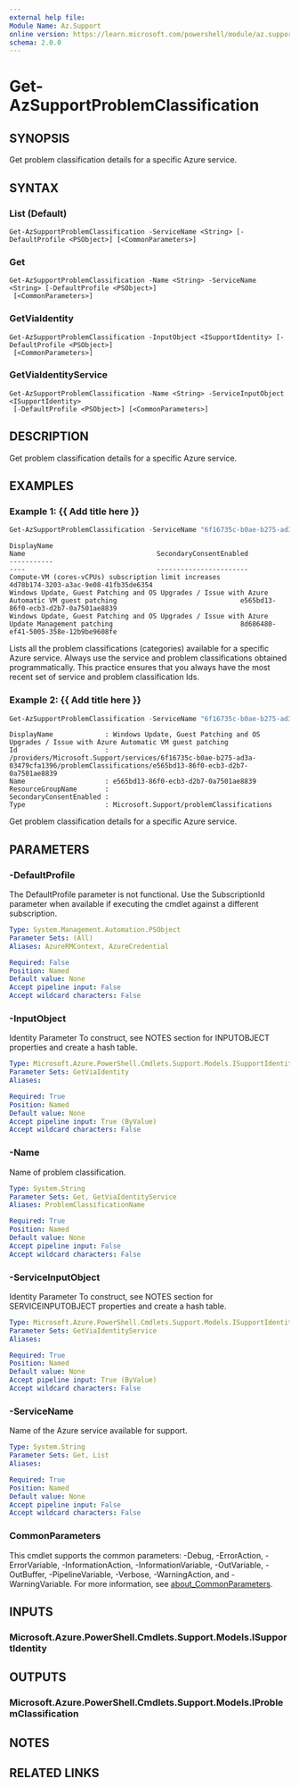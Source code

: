 ```yaml
---
external help file:
Module Name: Az.Support
online version: https://learn.microsoft.com/powershell/module/az.support/get-azsupportproblemclassification
schema: 2.0.0
---
```


# Get-AzSupportProblemClassification

## SYNOPSIS
Get problem classification details for a specific Azure service.

## SYNTAX

### List (Default)
```
Get-AzSupportProblemClassification -ServiceName <String> [-DefaultProfile <PSObject>] [<CommonParameters>]
```

### Get
```
Get-AzSupportProblemClassification -Name <String> -ServiceName <String> [-DefaultProfile <PSObject>]
 [<CommonParameters>]
```

### GetViaIdentity
```
Get-AzSupportProblemClassification -InputObject <ISupportIdentity> [-DefaultProfile <PSObject>]
 [<CommonParameters>]
```

### GetViaIdentityService
```
Get-AzSupportProblemClassification -Name <String> -ServiceInputObject <ISupportIdentity>
 [-DefaultProfile <PSObject>] [<CommonParameters>]
```

## DESCRIPTION
Get problem classification details for a specific Azure service.

## EXAMPLES

### Example 1: {{ Add title here }}
```powershell
Get-AzSupportProblemClassification -ServiceName "6f16735c-b0ae-b275-ad3a-03479cfa1396"
```

```output
DisplayName                                                                                                                 Name                                 SecondaryConsentEnabled
-----------                                                                                                                 ----                                 -----------------------
Compute-VM (cores-vCPUs) subscription limit increases                                                                       4d78b174-3203-a3ac-9e08-41fb35de6354
Windows Update, Guest Patching and OS Upgrades / Issue with Azure Automatic VM guest patching                               e565bd13-86f0-ecb3-d2b7-0a7501ae8839
Windows Update, Guest Patching and OS Upgrades / Issue with Azure Update Management patching                                8d686480-ef41-5005-358e-12b9be9608fe
```

Lists all the problem classifications (categories) available for a specific Azure service.
Always use the service and problem classifications obtained programmatically.
This practice ensures that you always have the most recent set of service and problem classification Ids.

### Example 2: {{ Add title here }}
```powershell
Get-AzSupportProblemClassification -ServiceName "6f16735c-b0ae-b275-ad3a-03479cfa1396" -Name "e565bd13-86f0-ecb3-d2b7-0a7501ae8839"
```

```output
DisplayName             : Windows Update, Guest Patching and OS Upgrades / Issue with Azure Automatic VM guest patching
Id                      : /providers/Microsoft.Support/services/6f16735c-b0ae-b275-ad3a-03479cfa1396/problemClassifications/e565bd13-86f0-ecb3-d2b7-0a7501ae8839
Name                    : e565bd13-86f0-ecb3-d2b7-0a7501ae8839
ResourceGroupName       :
SecondaryConsentEnabled :
Type                    : Microsoft.Support/problemClassifications
```

Get problem classification details for a specific Azure service.

## PARAMETERS

### -DefaultProfile
The DefaultProfile parameter is not functional.
Use the SubscriptionId parameter when available if executing the cmdlet against a different subscription.

```yaml
Type: System.Management.Automation.PSObject
Parameter Sets: (All)
Aliases: AzureRMContext, AzureCredential

Required: False
Position: Named
Default value: None
Accept pipeline input: False
Accept wildcard characters: False
```

### -InputObject
Identity Parameter
To construct, see NOTES section for INPUTOBJECT properties and create a hash table.

```yaml
Type: Microsoft.Azure.PowerShell.Cmdlets.Support.Models.ISupportIdentity
Parameter Sets: GetViaIdentity
Aliases:

Required: True
Position: Named
Default value: None
Accept pipeline input: True (ByValue)
Accept wildcard characters: False
```

### -Name
Name of problem classification.

```yaml
Type: System.String
Parameter Sets: Get, GetViaIdentityService
Aliases: ProblemClassificationName

Required: True
Position: Named
Default value: None
Accept pipeline input: False
Accept wildcard characters: False
```

### -ServiceInputObject
Identity Parameter
To construct, see NOTES section for SERVICEINPUTOBJECT properties and create a hash table.

```yaml
Type: Microsoft.Azure.PowerShell.Cmdlets.Support.Models.ISupportIdentity
Parameter Sets: GetViaIdentityService
Aliases:

Required: True
Position: Named
Default value: None
Accept pipeline input: True (ByValue)
Accept wildcard characters: False
```

### -ServiceName
Name of the Azure service available for support.

```yaml
Type: System.String
Parameter Sets: Get, List
Aliases:

Required: True
Position: Named
Default value: None
Accept pipeline input: False
Accept wildcard characters: False
```

### CommonParameters
This cmdlet supports the common parameters: -Debug, -ErrorAction, -ErrorVariable, -InformationAction, -InformationVariable, -OutVariable, -OutBuffer, -PipelineVariable, -Verbose, -WarningAction, and -WarningVariable. For more information, see [about_CommonParameters](http://go.microsoft.com/fwlink/?LinkID=113216).

## INPUTS

### Microsoft.Azure.PowerShell.Cmdlets.Support.Models.ISupportIdentity

## OUTPUTS

### Microsoft.Azure.PowerShell.Cmdlets.Support.Models.IProblemClassification

## NOTES

## RELATED LINKS

